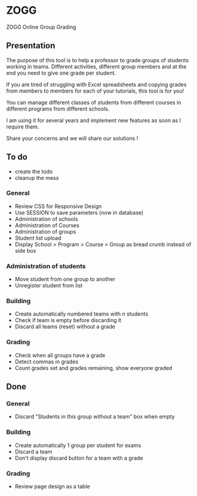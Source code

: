 # ZOGG
ZOGG Online Group Grading  

## Presentation
The purpose of this tool is to help a professor to grade groups of students working in teams. Different activities, different group members and at the end you need to give one grade per student.

If you are tired of struggling with Excel spreadsheets and copying grades from members to members for each of your tutorials, this tool is for you!

You can manage different classes of students from different courses in different programs from different schools.

I am using it for several years and implement new features as soon as I require them.

Share your concerns and we will share our solutions !

## To do

- create the todo
- cleanup the mess

### General
- Review CSS for Responsive Design
- Use SESSION to save parameters (now in database)
- Administration of schools
- Administration of Courses
- Administration of groups
- Student list upload
- Display School > Program > Course > Group as bread crumb instead of side box

### Administration of students
- Move student from one group to another
- Unregister student from list

### Building
- Create automatically numbered teams with n students
- Check if team is empty before discarding it
- Discard all teams (reset) without a grade

### Grading
- Check when all groups have a grade
- Detect commas in grades
- Count grades set and grades remaining, show everyone graded

## Done

### General
- Discard "Students in this group without a team" box when empty

### Building
- Create automatically 1 group per student for exams
- Discard a team
- Don't display discard button for a team with a grade

### Grading
- Review page design as a table
